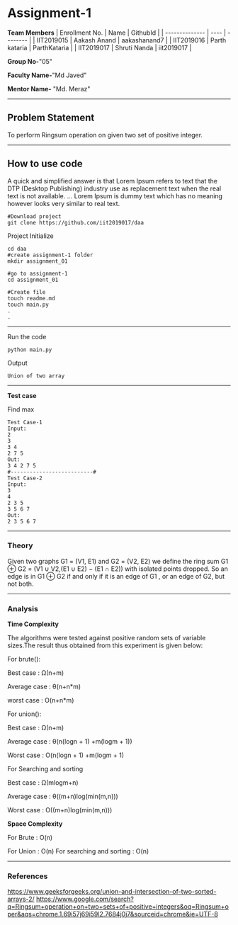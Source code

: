 # Assignment-1

**Team Members**
|   Enrollment No.  |   Name   | GithubId |
|   --------------  |   ----   | -------- |
|    IIT2019015  |   Aakash Anand | aakashanand7 |
|    IIT2019016  |   Parth kataria | ParthKataria | 
|    IIT2019017  |   Shruti Nanda | iit2019017  |

**Group No-**"05"

**Faculty Name-**"Md Javed"

**Mentor Name-** "Md. Meraz"

---
## Problem Statement
To perform Ringsum operation on given two set of positive integer.

---
## How to use code
A quick and simplified answer is that Lorem Ipsum refers to text that the DTP (Desktop Publishing) industry use as replacement text when the real text is not available. ... Lorem Ipsum is dummy text which has no meaning however looks very similar to real text.
```
#Download project
git clone https://github.com/iit2019017/daa 
```
Project Initialize 
```
cd daa
#create assignment-1 folder
mkdir assignment_01

#go to assignment-1
cd assignment_01

#Create file
touch readme.md
touch main.py
.
.
```
---

Run the code
```
python main.py
```
Output
```
Union of two array
```
---

**Test case**

Find max
```
Test Case-1
Input:
2
3
3 4 
2 7 5
Out:
3 4 2 7 5
#--------------------------#
Test Case-2
Input:
3 
4
2 3 5
3 5 6 7
Out:
2 3 5 6 7
```

---

### Theory
 Given two graphs G1 = (V1, E1) and G2 = (V2, E2) we define the ring sum G1 ⊕ G2 = (V1 ∪ V2,(E1 ∪ E2) − (E1 ∩ E2)) with isolated points dropped. So an edge is in G1 ⊕ G2 if and only if it is an edge of G1 , or an edge of G2, but not both.

---

### Analysis

**Time Complexity**

The algorithms were tested against positive random sets of variable sizes.The result thus obtained from this experiment is given below:

For brute():

Best case : Ω(n+m)

Average case : θ(n+n*m)

worst case : O(n+n*m)


For union():

Best case : Ω(n+m)

Average case : θ(n(logn + 1) +m(logm + 1))

Worst case : O(n(logn + 1) +m(logm + 1)


For Searching and sorting

Best case : Ω(mlogm+n)

Average case : θ((m+n)log(min(m,n)))

Worst case : O((m+n)log(min(m,n)))



**Space Complexity**

For Brute : O(n)

For Union : O(n)
For searching and sorting : O(n)

---

### References

https://www.geeksforgeeks.org/union-and-intersection-of-two-sorted-arrays-2/
https://www.google.com/search?q=Ringsum+operation+on+two+sets+of+positive+integers&oq=Ringsum+oper&aqs=chrome.1.69i57j69i59l2.7684j0j7&sourceid=chrome&ie=UTF-8


